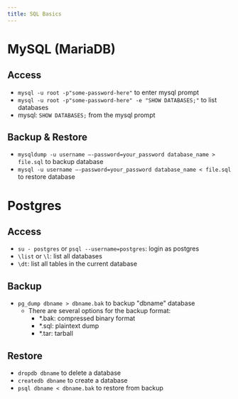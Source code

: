 ```yaml
---
title: SQL Basics
---
```


# MySQL (MariaDB)
## Access
- `mysql -u root -p"some-password-here"` to enter mysql prompt
- `mysql -u root -p"some-password-here" -e "SHOW DATABASES;"` to list databases
- mysql: `SHOW DATABASES;` from the mysql prompt

## Backup & Restore
- `mysqldump -u username –-password=your_password database_name > file.sql` to backup database
- `mysql -u username –-password=your_password database_name < file.sql` to restore database

# Postgres
## Access
- `su - postgres` or `psql --username=postgres`: login as postgres
- `\list` or `\l`: list all databases
- `\dt`: list all tables in the current database

## Backup
- `pg_dump dbname > dbname.bak` to backup "dbname" database
  - There are several options for the backup format:
    - *.bak: compressed binary format
    - *.sql: plaintext dump
    - *.tar: tarball

## Restore
- `dropdb dbname` to delete a database
- `createdb dbname` to create a database
- `psql dbname < dbname.bak` to restore from backup